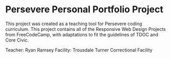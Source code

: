 # Persevere Personal Portfolio Project

This project was created as a teaching tool for Persevere coding curriculum.
This project contains all of the Responsive Web Design Projects from FreeCodeCamp, with adaptations to fit the guidelines of TDOC and Core Civic.

Teacher: Ryan Ramsey
Facility: Trousdale Turner Correctional Facility
